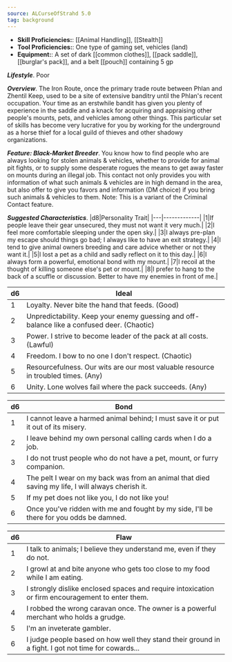 ```yaml
---
source: ALCurseOfStrahd 5.0
tag: background
---
```



- **Skill Proficiencies:**: [[Animal Handling]], [[Stealth]]
- **Tool Proficiencies:**: One type of gaming set, vehicles (land)
- **Equipment:**: A set of dark [[common clothes]], [[pack saddle]], [[burglar's pack]], and a belt [[pouch]] containing 5 gp


**_Lifestyle_**. Poor

**_Overview_**. The Iron Route, once the primary trade route between Phlan and Zhentil Keep, used to be a site of extensive banditry until the Phlan's recent occupation. Your time as an erstwhile bandit has given you plenty of experience in the saddle and a knack for acquiring and appraising other people's mounts, pets, and vehicles among other things. This particular set of skills has become very lucrative for you by working for the underground as a horse thief for a local guild of thieves and other shadowy organizations.

**_Feature: Black-Market Breeder_**. You know how to find people who are always looking for stolen animals & vehicles, whether to provide for animal pit fights, or to supply some desperate rogues the means to get away faster on mounts during an illegal job. This contact not only provides you with information of what such animals & vehicles are in high demand in the area, but also offer to give you favors and information (DM choice) if you bring such animals & vehicles to them. Note: This is a variant of the Criminal Contact feature.

**_Suggested Characteristics_**. |d8|Personality Trait|
|---|-------------|
|1|If people leave their gear unsecured, they must not want it very much.|
|2|I feel more comfortable sleeping under the open sky.|
|3|I always pre-plan my escape should things go bad; I always like to have an exit strategy.|
|4|I tend to give animal owners breeding and care advice whether or not they want it.|
|5|I lost a pet as a child and sadly reflect on it to this day.|
|6|I always form a powerful, emotional bond with my mount.|
|7|I recoil at the thought of killing someone else's pet or mount.|
|8|I prefer to hang to the back of a scuffle or discussion. Better to have my enemies in front of me.|

|d6|Ideal|
|---|-------------|
|1|Loyalty. Never bite the hand that feeds. (Good)|
|2|Unpredictability. Keep your enemy guessing and off-balance like a confused deer. (Chaotic)|
|3|Power. I strive to become leader of the pack at all costs. (Lawful)|
|4|Freedom. I bow to no one I don't respect. (Chaotic)|
|5|Resourcefulness. Our wits are our most valuable resource in troubled times. (Any)|
|6|Unity. Lone wolves fail where the pack succeeds. (Any)|

|d6|Bond|
|---|-------------|
|1|I cannot leave a harmed animal behind; I must save it or put it out of its misery.|
|2|I leave behind my own personal calling cards when I do a job.|
|3|I do not trust people who do not have a pet, mount, or furry companion.|
|4|The pelt I wear on my back was from an animal that died saving my life, I will always cherish it.|
|5|If my pet does not like you, I do not like you!|
|6|Once you've ridden with me and fought by my side, I'll be there for you odds be damned.|

|d6|Flaw|
|---|-------------|
|1|I talk to animals; I believe they understand me, even if they do not.|
|2|I growl at and bite anyone who gets too close to my food while I am eating.|
|3|I strongly dislike enclosed spaces and require intoxication or firm encouragement to enter them.|
|4|I robbed the wrong caravan once. The owner is a powerful merchant who holds a grudge.|
|5|I'm an inveterate gambler.|
|6|I judge people based on how well they stand their ground in a fight. I got not time for cowards...|

